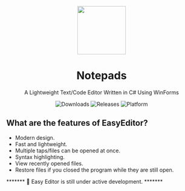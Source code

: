 <p align="center">
  <img width="128" align="center" src="EasyEditor.ico">
</p>
<h1 align="center">
  Notepads
</h1>
<p align="center">
  A Lightweight Text/Code Editor Written in C# Using WinForms
</p>
<p align="center">
  <a style="text-decoration:none">
    <img src="https://img.shields.io/github/downloads/ElectroGamesYT/EasyEditor/total" alt="Downloads" />
  </a>
  <a style="text-decoration:none" href="https://github.com/ElectroGamesYT/EasyEditor/releases">
    <img src="https://img.shields.io/github/v/release/ElectroGamesYT/EasyEditor?include_prereleases" alt="Releases" />
  </a>
  <a style="text-decoration:none">
    <img src="https://img.shields.io/badge/platform-windows-blue" alt="Platform" />
  </a>
</p>

## What are the features of EasyEditor?

* Modern design.
* Fast and lightweight.
* Multiple taps/files can be opened at once.
* Syntax highlighting.
* View recently opened files.
* Restore files if you closed the program while they are still open.

******* 📣 Easy Editor is still under active development. *******
